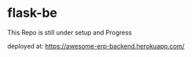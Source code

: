 # flask-be

This Repo is still under setup and Progress

deployed at: https://awesome-erp-backend.herokuapp.com/
